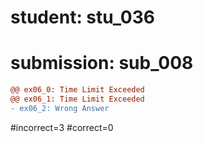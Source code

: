 # student: stu_036
# submission: sub_008

```diff
@@ ex06_0: Time Limit Exceeded
@@ ex06_1: Time Limit Exceeded
- ex06_2: Wrong Answer
```
#incorrect=3
#correct=0
